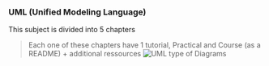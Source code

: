 ### UML (Unified Modeling Language)
This subject is divided into 5 chapters
> Each one of these chapters have 1 tutorial, Practical and Course (as a README) + additional ressources
![UML type of Diagrams](https://d3n817fwly711g.cloudfront.net/uploads/2012/02/UML-Diagram-types-1-1024x658.png)
